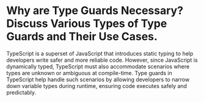 # Why are Type Guards Necessary? Discuss Various Types of Type Guards and Their Use Cases.

TypeScript is a superset of JavaScript that introduces static typing to help developers write safer and more reliable code. However, since JavaScript is dynamically typed, TypeScript must also accommodate scenarios where types are unknown or ambiguous at compile-time. Type guards in TypeScript help handle such scenarios by allowing developers to narrow down variable types during runtime, ensuring code executes safely and predictably.